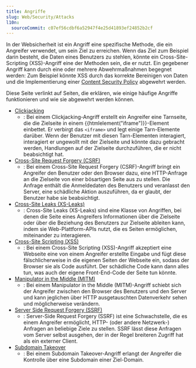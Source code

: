 ```yaml
---
title: Angriffe
slug: Web/Security/Attacks
l10n:
  sourceCommit: c07ef56cdbf6a52947f4e25d41893ef24852b2cf
---
```


In der Websicherheit ist ein Angriff eine spezifische Methode, die ein Angreifer verwendet, um sein Ziel zu erreichen. Wenn das Ziel zum Beispiel darin besteht, die Daten eines Benutzers zu stehlen, könnte ein Cross-Site-Scripting (XSS)-Angriff eine der Methoden sein, die er nutzt. Ein gegebener Angriff kann durch eine oder mehrere Abwehrmaßnahmen begegnet werden: Zum Beispiel könnte XSS durch das korrekte Bereinigen von Daten und die Implementierung einer [Content Security Policy](/de/docs/Web/HTTP/Guides/CSP) abgewehrt werden.

Diese Seite verlinkt auf Seiten, die erklären, wie einige häufige Angriffe funktionieren und wie sie abgewehrt werden können.

- [Clickjacking](/de/docs/Web/Security/Attacks/Clickjacking)
  - : Bei einem Clickjacking-Angriff erstellt ein Angreifer eine Tarnseite, die die Zielseite in einem {{htmlelement("iframe")}}-Element einbettet. Er verbirgt das `<iframe>` und legt einige Tarn-Elemente darüber. Wenn der Benutzer mit diesen Tarn-Elementen interagiert, interagiert er ungewollt mit der Zielseite und könnte dazu gebracht werden, Handlungen auf der Zielseite durchzuführen, die er nicht beabsichtigt hat.
- [Cross-Site Request Forgery (CSRF)](/de/docs/Web/Security/Attacks/CSRF)
  - : Bei einem Cross-Site Request Forgery (CSRF)-Angriff bringt ein Angreifer den Benutzer oder den Browser dazu, eine HTTP-Anfrage an die Zielseite von einer bösartigen Seite aus zu stellen. Die Anfrage enthält die Anmeldedaten des Benutzers und veranlasst den Server, eine schädliche Aktion auszuführen, da er glaubt, der Benutzer habe sie beabsichtigt.
- [Cross-Site Leaks (XS-Leaks)](/de/docs/Web/Security/Attacks/XS-Leaks)
  - : Cross-Site Leaks (XS-Leaks) sind eine Klasse von Angriffen, bei denen die Seite eines Angreifers Informationen über die Zielseite oder über die Beziehung des Benutzers zur Zielseite ableiten kann, indem sie Web-Plattform-APIs nutzt, die es Seiten ermöglichen, miteinander zu interagieren.
- [Cross-Site Scripting (XSS)](/de/docs/Web/Security/Attacks/XSS)
  - : Bei einem Cross-Site Scripting (XSS)-Angriff akzeptiert eine Webseite eine von einem Angreifer erstellte Eingabe und fügt diese fälschlicherweise in die eigenen Seiten der Webseite ein, sodass der Browser sie als Code ausführt. Der schädliche Code kann dann alles tun, was auch der eigene Front-End-Code der Seite tun könnte.
- [Manipulator in the Middle (MITM)](/de/docs/Web/Security/Attacks/MITM)
  - : Bei einem Manipulator in the Middle (MITM)-Angriff schiebt sich der Angreifer zwischen den Browser des Benutzers und den Server und kann jeglichen über HTTP ausgetauschten Datenverkehr sehen und möglicherweise verändern.
- [Server Side Request Forgery (SSRF)](/de/docs/Web/Security/Attacks/SSRF)
  - : Server-Side Request Forgery (SSRF) ist eine Schwachstelle, die es einem Angreifer ermöglicht, HTTP- (oder andere Netzwerk-) Anfragen an beliebige Ziele zu stellen. SSRF lässt diese Anfragen vom Server selbst ausgehen, der in der Regel breiteren Zugriff hat als ein externer Client.
- [Subdomain Takeover](/de/docs/Web/Security/Attacks/Subdomain_takeover)
  - : Bei einem Subdomain Takeover-Angriff erlangt der Angreifer die Kontrolle über eine Subdomain einer Ziel-Domain.
